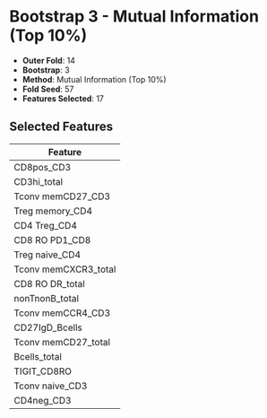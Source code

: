 # Bootstrap 3 - Mutual Information (Top 10%)

- **Outer Fold**: 14
- **Bootstrap**: 3
- **Method**: Mutual Information (Top 10%)
- **Fold Seed**: 57
- **Features Selected**: 17

## Selected Features

| Feature |
|---------|
| CD8pos_CD3 |
| CD3hi_total |
| Tconv memCD27_CD3 |
| Treg memory_CD4 |
| CD4 Treg_CD4 |
| CD8 RO PD1_CD8 |
| Treg naive_CD4 |
| Tconv memCXCR3_total |
| CD8 RO DR_total |
| nonTnonB_total |
| Tconv memCCR4_CD3 |
| CD27IgD_Bcells |
| Tconv memCD27_total |
| Bcells_total |
| TIGIT_CD8RO |
| Tconv naive_CD3 |
| CD4neg_CD3 |

